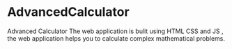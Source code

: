 # AdvancedCalculator
Advanced Calculator
The web application is bulit using HTML CSS and JS , the web application helps you to calculate complex mathematical problems.

